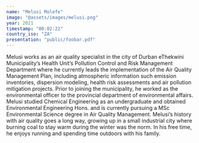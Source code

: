 ```yaml
---
name: "Melusi Molefe"
image: "@assets/images/melusi.png"
year: 2021
timestamp: "00:02:22"
country_iso: "ZA"
presentation: "public/foobar.pdf"
---
```


Melusi works as an air quality specialist in the city of Durban eThekwini Municipality’s Health Unit’s Pollution Control and Risk Management Department where he currently leads the implementation of the Air Quality Management Plan, including atmospheric information such emission inventories, dispersion modeling, health risk assessments and air pollution mitigation projects. Prior to joining the municipality, he worked as the environmental officer to the provincial department of environmental affairs. Melusi studied Chemical Engineering as an undergraduate and obtained Environmental Engineering Hons. and is currently pursuing a MSc Environmental Science degree in Air Quality Management. Melusi’s history with air quality goes a long way, growing up in a small industrial city where burning coal to stay warm during the winter was the norm. In his free time, he enjoys running and spending time outdoors with his family.
